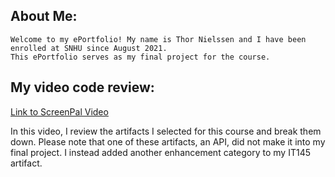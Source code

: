 ## **About Me:**
    Welcome to my ePortfolio! My name is Thor Nielssen and I have been enrolled at SNHU since August 2021.
    This ePortfolio serves as my final project for the course.

## **My video code review:**
[Link to ScreenPal Video](https://go.screenpal.com/watch/cZh0rqVLGiY)

In this video, I review the artifacts I selected for this course and break them down.
Please note that one of these artifacts, an API, did not make it into my final project.
I instead added another enhancement category to my IT145 artifact.
